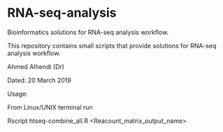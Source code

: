 # RNA-seq-analysis
Bioinformatics solutions for RNA-seq analysis workflow.

This repository contains small scripts that provide solutions for RNA-seq analysis workflow.

Ahmed Alhendi (Dr)

Dated: 20 March 2019




Usage:

From Linux/UNIX terminal run

Rscript  htseq-combine_all.R  <workdir> <Reacount_matrix_output_name>
